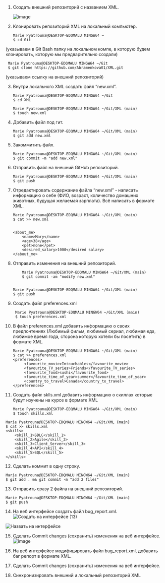  1. Создать внешний репозиторий c названием XML.

       ![image](https://github.com/Abramenkova01/XML/assets/117236113/ff4a618c-630a-4edd-aa54-e62b348c5938)


 2. Клонировать репозиторий XML на локальный компьютер.

        Marie Pyatrouna@DESKTOP-EDQMALU MINGW64 ~                     
        $ cd Git                                   
(указываем в Git Bash папку на локальном компе, в которую будем клонировать, которую мы предварительно создали)

     Marie Pyatrouna@DESKTOP-EDQMALU MINGW64 ~/Git
     $ git clone https://github.com/Abramenkova01/XML.git 

(указываем ссылку на внешний репозиторий)

  
 3. Внутри локального XML создать файл “new.xml”.

        Marie Pyatrouna@DESKTOP-EDQMALU MINGW64 ~/Git
        $ cd XML

        Marie Pyatrouna@DESKTOP-EDQMALU MINGW64 ~/Git/XML (main)
        $ touch new.xml
 

 4. Добавить файл под гит.

        Marie Pyatrouna@DESKTOP-EDQMALU MINGW64 ~/Git/XML (main)
        $ git add new.xml


 5. Закоммитить файл.

        Marie Pyatrouna@DESKTOP-EDQMALU MINGW64 ~/Git/XML (main)
        $ git commit -m "add new.xml"        
 

 6. Отправить файл на внешний GitHub репозиторий.
  
        Marie Pyatrouna@DESKTOP-EDQMALU MINGW64 ~/Git/XML (main)
        $ git push


 7. Отредактировать содержание файла “new.xml” - написать информацию о себе (ФИО, возраст, количество домашних животных, будущая желаемая зарплата). Всё написать в формате XML.

        Marie Pyatrouna@DESKTOP-EDQMALU MINGW64 ~/Git/XML (main)
        $ cat >> new.xml


        <about_me>       
            <name>Mary</name>           
            <age>38</age>          
            <pet>none</pet>       
            <desired_salary>1000</desired salary>
        </about_me>


 8. Отправить изменения на внешний репозиторий.

            Marie Pyatrouna@DESKTOP-EDQMALU MINGW64 ~/Git/XML (main)
            $ git commit -am "modify new.xml"


        Marie Pyatrouna@DESKTOP-EDQMALU MINGW64 ~/Git/XML (main)
        $ git push

9. Создать файл preferences.xml

        Marie Pyatrouna@DESKTOP-EDQMALU MINGW64 ~/Git/XML (main)
        $ touch preferences.xml

10. В файл preferences.xml добавить информацию о своих предпочтениях (Любимый фильм, любимый сериал, любимая еда, любимое время года, сторона которую хотели бы посетить) в формате XML.

        Marie Pyatrouna@DESKTOP-EDQMALU MINGW64 ~/Git/XML (main)
        $ cat >> preferences.xml
        <preferences>
             <favourite_movie>Intouchables</favourite_movie>
             <favourite_TV_series>Friends</favourite_TV_series>
             <favourite_food>sushi</favourite_food>
             <favourite_time_of_year>summer</favourite_time_of_year>
             <country_to_travel>Canada</country_to_travel>
        </preferences>

 
 11. Создать файл sklls.xml добавить информацию о скиллах которые будут изучены на курсе в формате XML

         Marie Pyatrouna@DESKTOP-EDQMALU MINGW64 ~/Git/XML (main)
         $ touch skills.xml

    Marie Pyatrouna@DESKTOP-EDQMALU MINGW64 ~/Git/XML (main)
    $ cat >> skills.xml
    <skills>
        <skill_1>SDLC</skill_1>
        <skill_2>Agile</skill_2>
        <skill_3>Client_Server</skill_3>
        <skill_4>API</skill_4>
        <skill_5>SQL</skill_5>
    </skills>

 
 12. Сделать коммит в одну строку.

    Marie Pyatrouna@DESKTOP-EDQMALU MINGW64 ~/Git/XML (main)
    $ git add . && git commit -m "add 2 files"


 13. Отправить сразу 2 файла на внешний репозиторий.

    Marie Pyatrouna@DESKTOP-EDQMALU MINGW64 ~/Git/XML (main)
    $ git push

 
 14. На веб интерфейсе создать файл bug_report.xml.
![Создать на интерфейсе (13)](https://github.com/Abramenkova01/XML/assets/117236113/f3158597-c3ed-43d4-910f-b9defc328024)


 
![Назвать на интерфейсе](https://github.com/Abramenkova01/XML/assets/117236113/a2842eef-2eda-4670-9f28-1e767ad355e3)


15. Сделать Commit changes (сохранить) изменения на веб интерфейсе.
![image](https://github.com/Abramenkova01/XML/assets/117236113/7c8e3039-d9a4-441c-becd-8e79a53c0a95)



16. На веб интерфейсе модифицировать файл bug_report.xml, добавить баг репорт в формате XML.





 38. Сделать Commit changes (сохранить) изменения на веб интерфейсе.
 39. Синхронизировать внешний и локальный репозиторий XML
